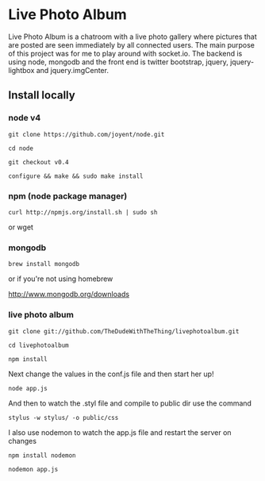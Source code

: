 Live Photo Album
================

Live Photo Album is a chatroom with a live photo gallery where pictures that are posted are seen immediately by all connected users. The main purpose of this project was for me to play around with socket.io. The backend is using node, mongodb and the front end is twitter bootstrap, jquery, jquery-lightbox and jquery.imgCenter.

Install locally
---------------

### node v4
  `git clone https://github.com/joyent/node.git`

  `cd node`

  `git checkout v0.4`

  `configure && make && sudo make install`


### npm (node package manager)

  `curl http://npmjs.org/install.sh | sudo sh`

  or wget


### mongodb

  `brew install mongodb`

  or if you're not using homebrew

  <http://www.mongodb.org/downloads>

### live photo album

  `git clone git://github.com/TheDudeWithTheThing/livephotoalbum.git`

  `cd livephotoalbum`

  `npm install`
  
  Next change the values in the conf.js file and then start her up!

  `node app.js`

  And then to watch the .styl file and compile to public dir use the command 

  `stylus -w stylus/ -o public/css`

  I also use nodemon to watch the app.js file and restart the server on changes

  `npm install nodemon`

  `nodemon app.js`
